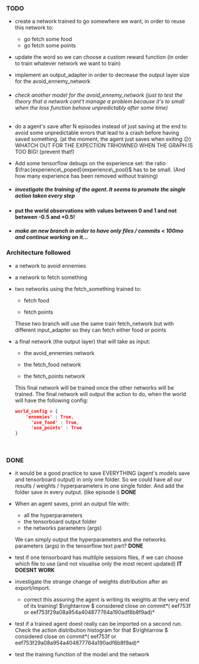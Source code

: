 ### TODO

- create a network trained to go somewhere we want, in order to reuse this network to: 
  - go fetch some food
  - go fetch some points

- update the word so we can choose a custom reward function (in order to train whatever network we want to train)

- implement an output_adapter in order to decrease the output layer size for the avoid_ennemy_network

- ###### check another model for the avoid_ennemy_network (just to test the theory that a network cant't manage a problem because it's to small when the loss function behave unpredictably after some time)

- do a agent's save after N episodes instead of just saving at the end to avoid some unpredictable errors that lead to a crash before having saved something. (at the moment, the agent just saves when exiting 😕)  WHATCH OUT FOR THE EXPECTION TRHOWNED WHEN  THE GRAPH IS TOO BIG! (prevent that!)

- Add some tensorflow debugs on the experience set: the ratio $\frac{experience\_poped}{experience\_pool}$ has to be small. (And how many experience has been removed without training)

- ##### investigate the training of the agent. It seems to promote the single action taken every step

- #### put the world observations with values between 0 and 1 and not between -0.5 and +0.5!

- ##### make an new branch in order to have only files / commits < 100mo and continue working on it... 







### Architecture followed

- a network to avoid ennemies

- a network to fetch something

- two networks using the fetch_something trained to: 

  - fetch food

  - fetch points

  These two branch will use the same train fetch_network but with different input_adapter so they can fetch either food or points

- a final network (the output layer) that will take as input: 

  - the avoid_ennemies network

  - the fetch_food network

  - the fetch_points network

  This final network will be trained once the other networks will be trained. The final network will output the action to do, when the world will have the following config:

  ```json
  world_config = {
      'ennemies' : True,
    	'use_food' : True,
    	'use_points' : True
  }
  ```

  ​


### DONE

- it would be a good practice to save EVERYTHING (agent's models save and tensorboard output) in only one folder. So we could have all our results / weights / hyperparameters in one single folder. And add the folder save in every output. (like episode i) **DONE**

- When an agent saves, print an output file with:  

  - all the hyperparameters 
  - the tensorboard output folder
  - the networks parameters (args)

  We can simply output the hyperparameters and the networks parameters (args) in the tensorflow text part? **DONE**

- test if one tensorboard has multilple sessions files, if we can choose which file to use (and not visualise only the most recent updated) **IT DOESNT WORK**

- investigate the strange change of weights distribution after an export/import.

  - correct this assuring the agent is writing its weights at the very end of its training! $\rightarrow $ considered close on  commit*( eef753f  or eef753f29a08a954a404877764a190adf8b8f9ad)*  

- test if a trained agent doest really can be imported on a second run. Check the action distribution histogram for that  $\rightarrow $ considered close on  commit*( eef753f  or eef753f29a08a954a404877764a190adf8b8f9ad)*  

- test the training function of the model and the network

